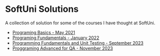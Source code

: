 # SoftUni Solutions

A collection of solution for some of the courses I have thought at SoftUni.

- [Programing Basics - May 2021](./softuni-basics-2021-may)
- [Programing Fundamentals - January 2022](./softuni-fundamentals-2022-january)
- [Programming Fundamentals and Unit Testing - September 2023](./softuni-fundamentals-and-unit-testing-2023-september)
- [Proggraming Advanced for QA - November 2023](./softuni-programing-advanced-for-qa-2023-november)
